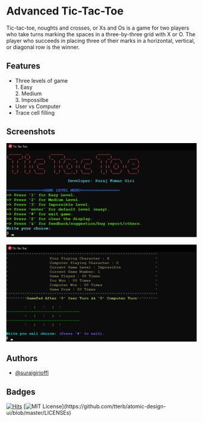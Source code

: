 
# Advanced Tic-Tac-Toe


Tic-tac-toe, noughts and crosses, or Xs and Os is a game for two players who take turns marking the spaces in a three-by-three grid with X or O. The player who succeeds in placing three of their marks in a horizontal, vertical, or diagonal row is the winner.
## Features
* Three levels of game\
        1. Easy\
        2. Medium\
        3. Impossilbe
* User vs Computer
* Trace cell filling


## Screenshots
<p align="center">
<img src="/images/Screenshot_1.png" alt="Screenshot1">
<br/>
<br/>
<img src="/images/Screenshot_2.png" alt="Screenshot1">
</p>

## Authors

- [@surajgirioffl](https://www.github.com/surajgirioffl)


## Badges

[![Hits](https://hits.seeyoufarm.com/api/count/incr/badge.svg?url=https%3A%2F%2Fgithub.com%2Fsurajgirioffl%2FTicTacToe&count_bg=%2379C83D&title_bg=%23555555&icon=github.svg&icon_color=%23E7E7E7&title=Hits&edge_flat=false)](https://hits.seeyoufarm.com)
[![MIT License](https://img.shields.io/apm/l/atomic-design-ui.svg?)](https://github.com/tterb/atomic-design-ui/blob/master/LICENSEs)
